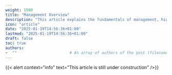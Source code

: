 ```yaml
---
weight: 1500
title: "Management Overview"
description: "This article explains the fundamentals of management, highlighting project management techniques for planning and risk assessment, and people management practices for mentoring and interviewing."
icon: "article"
date: "2025-01-19T14:56:36+01:00"
lastmod: "2025-01-19T14:56:36+01:00"
draft: false
toc: true
authors:
-  ""                       # An array of authors of the post (filenames in content/authors).
---
```


{{< alert context="info" text="This article is still under construction" />}}
